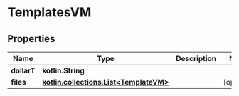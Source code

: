 
# TemplatesVM

## Properties
Name | Type | Description | Notes
------------ | ------------- | ------------- | -------------
**dollarT** | **kotlin.String** |  | 
**files** | [**kotlin.collections.List&lt;TemplateVM&gt;**](TemplateVM.md) |  |  [optional]



